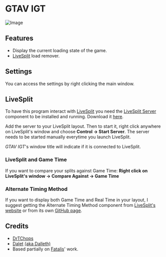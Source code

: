 GTAV IGT
========

![Image](http://puu.sh/jvsPm/817249b213.png)

Features
--------
* Display the current loading state of the game.
* [LiveSplit](http://livesplit.org) load remover.

Settings
--------
You can access the settings by right clicking the main window.

LiveSplit
---------
To have this program interact with [LiveSplit](http://livesplit.org) you need the [LiveSplit Server](http://livesplit.org/components/) component to be installed and running. Download it [here](http://livesplit.org/components/).

Add the server to your LiveSplit layout. Then to start it, right click anywhere on LiveSplit's window and choose **Control -> Start Server**. The server needs to be started manually everytime you launch LiveSplit.

_GTAV IGT_'s window title will indicate if it is connected to LiveSplit.

### LiveSplit and Game Time

If you want to compare your splits against Game Time:
**Right click on LiveSplit's window -> Compare Against -> Game Time**

### Alternate Timing Method
If you want to display both Game Time and Real Time in your layout, I suggest getting the Alternate Timing Method component     from [LiveSplit's website](http://livesplit.org/components/) or from its own [GitHub page](https://github.com/Dalet/LiveSplit.AlternateTimingMethod/releases).

Credits
-------
* [DrTChops](https://twitter.com/DrTChops)
* [Dalet](https://twitter.com/Dalleth_) [(aka Dalleth)](http://twitch.tv/dalleth_)
* Based partially on [Fatalis](https://github.com/fatalis)' work.
